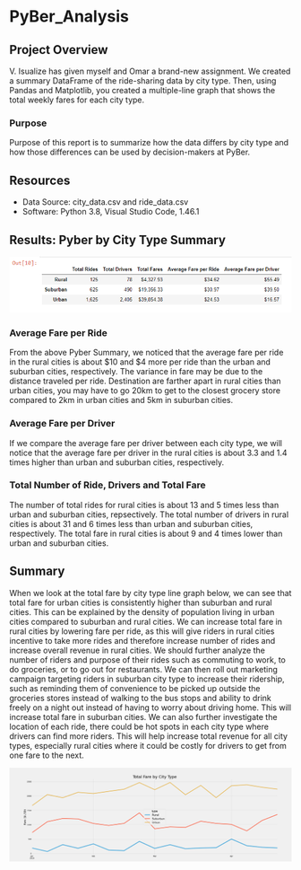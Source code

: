 # PyBer_Analysis

## Project Overview
V. Isualize has given myself and Omar a brand-new assignment. We created a summary DataFrame of the ride-sharing data by city type. Then, using Pandas and Matplotlib, you created a multiple-line graph that shows the total weekly fares for each city type.

### Purpose
Purpose of this report is to summarize how the data differs by city type and how those differences can be used by decision-makers at PyBer. 


## Resources
- Data Source: city_data.csv and ride_data.csv
- Software: Python 3.8, Visual Studio Code, 1.46.1


## Results: Pyber by City Type Summary

![Pyber Summary](https://github.com/grwon/PyBer_Analysis/blob/master/Resources/pyber_summary_df.png)   

### Average Fare per Ride
From the above Pyber Summary, we noticed that the average fare per ride in the rural cities is about $10 and $4 more per ride than the urban and suburban cities, respectively. The variance in fare may be due to the distance traveled per ride. Destination are farther apart in rural cities than urban cities, you may have to go 20km to get to the closest grocery store compared to 2km in urban cities and 5km in suburban cities. 

### Average Fare per Driver
If we compare the average fare per driver between each city type, we will notice that the average fare per driver in the rural cities is about 3.3 and 1.4 times higher than urban and suburban cities, respectively. 

### Total Number of Ride, Drivers and Total Fare
The number of total rides for rural cities is about 13 and 5 times less than urban and suburban cities, repsectively. The total number of drivers in rural cities is about 31 and 6 times less than urban and suburban cities, respectively. The total fare in rural cities is about 9 and 4 times lower than urban and suburban cities.


## Summary
When we look at the total fare by city type line graph below, we can see that total fare for urban cities is consistently higher than suburban and rural cities. This can be explained by the density of population living in urban cities compared to suburban and rural cities. We can increase total fare in rural cities by lowering fare per ride, as this will give riders in rural cities incentive to take more rides and therefore increase number of rides and increase overall revenue in rural cities. We should further analyze the number of riders and purpose of their rides such as commuting to work, to do groceries, or to go out for restaurants. We can then roll out marketing campaign targeting riders in suburban city type to increase their ridership, such as reminding them of convenience to be picked up outside the groceries stores instead of walking to the bus stops and ability to drink freely on a night out instead of having to worry about driving home. This will increase total fare in suburban cities. We can also further investigate the location of each ride, there could be hot spots in each city type where drivers can find more riders. This will help increase total revenue for all city types, especially rural cities where it could be costly for drivers to get from one fare to the next.

![Pyber_Fare_Summary](https://github.com/grwon/PyBer_Analysis/blob/master/analysis/PyBer_fare_summary.png)

